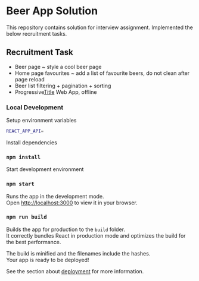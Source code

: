 # Beer App Solution

This repository contains solution for interview assignment. Implemented the below recruitment tasks.

## Recruitment Task

- Beer page ~ style a cool beer page
- Home page favourites ~ add a list of favourite beers, do not clean after page reload
- Beer list filtering + pagination + sorting
- Progressive[Title](https://github.com/praveen2512/beer-app-solution/upload) Web App, offline

### Local Development

Setup environment variables

```sh
REACT_APP_API=
```

Install dependencies

### `npm install`

Start development environment

### `npm start`

Runs the app in the development mode.\
Open [http://localhost:3000](http://localhost:3000) to view it in your browser.

### `npm run build`

Builds the app for production to the `build` folder.\
It correctly bundles React in production mode and optimizes the build for the best performance.

The build is minified and the filenames include the hashes.\
Your app is ready to be deployed!

See the section about [deployment](https://facebook.github.io/create-react-app/docs/deployment) for more information.